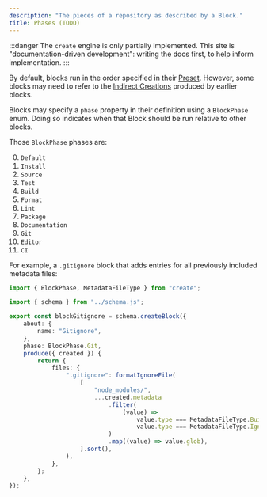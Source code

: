 ```yaml
---
description: "The pieces of a repository as described by a Block."
title: Phases (TODO)
---
```


:::danger
The `create` engine is only partially implemented.
This site is "documentation-driven development": writing the docs first, to help inform implementation.
:::

By default, blocks run in the order specified in their [Preset](../concepts/presets).
However, some blocks may need to refer to the [Indirect Creations](./creations#indirect-creations) produced by earlier blocks.

Blocks may specify a `phase` property in their definition using a `BlockPhase` enum.
Doing so indicates when that Block should be run relative to other blocks.

Those `BlockPhase` phases are:

0. `Default`
1. `Install`
2. `Source`
3. `Test`
4. `Build`
5. `Format`
6. `Lint`
7. `Package`
8. `Documentation`
9. `Git`
10. `Editor`
11. `CI`

For example, a `.gitignore` block that adds entries for all previously included metadata files:

```ts
import { BlockPhase, MetadataFileType } from "create";

import { schema } from "../schema.js";

export const blockGitignore = schema.createBlock({
	about: {
		name: "Gitignore",
	},
	phase: BlockPhase.Git,
	produce({ created }) {
		return {
			files: {
				".gitignore": formatIgnoreFile(
					[
						"node_modules/",
						...created.metadata
							.filter(
								(value) =>
									value.type === MetadataFileType.Built ||
									value.type === MetadataFileType.Ignored,
							)
							.map((value) => value.glob),
					].sort(),
				),
			},
		};
	},
});
```
